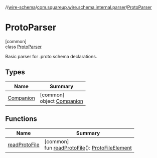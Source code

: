 //[wire-schema](../../../index.md)/[com.squareup.wire.schema.internal.parser](../index.md)/[ProtoParser](index.md)

# ProtoParser

[common]\
class [ProtoParser](index.md)

Basic parser for .proto schema declarations.

## Types

| Name | Summary |
|---|---|
| [Companion](-companion/index.md) | [common]<br>object [Companion](-companion/index.md) |

## Functions

| Name | Summary |
|---|---|
| [readProtoFile](read-proto-file.md) | [common]<br>fun [readProtoFile](read-proto-file.md)(): [ProtoFileElement](../-proto-file-element/index.md) |
